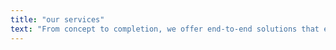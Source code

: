 ```yaml
---
title: "our services"
text: "From concept to completion, we offer end-to-end solutions that encompass every aspect of the construction process. Whether you're dreaming of building your dream home, revitalizing a commercial space, or embarking on a large-scale industrial project, we have the expertise, experience, and dedication to bring your vision to life. "
---
```

